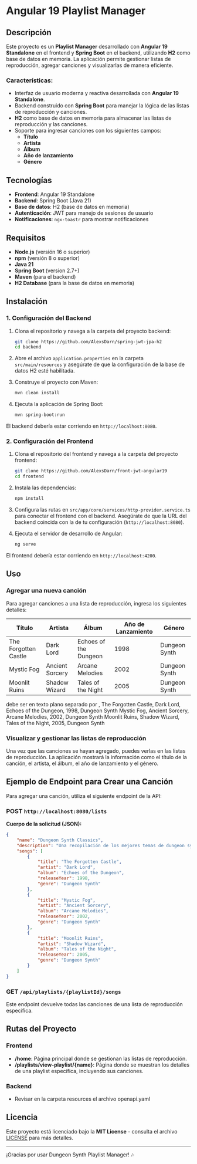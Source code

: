 # Angular 19 Playlist Manager

## Descripción

Este proyecto es un **Playlist Manager** desarrollado con **Angular 19 Standalone** en el frontend y **Spring Boot** en el backend, utilizando **H2** como base de datos en memoria. La aplicación permite gestionar listas de reproducción, agregar canciones y visualizarlas de manera eficiente. 

### Características:
- Interfaz de usuario moderna y reactiva desarrollada con **Angular 19 Standalone**.
- Backend construido con **Spring Boot** para manejar la lógica de las listas de reproducción y canciones.
- **H2** como base de datos en memoria para almacenar las listas de reproducción y las canciones.
- Soporte para ingresar canciones con los siguientes campos:
  - **Título**
  - **Artista**
  - **Álbum**
  - **Año de lanzamiento**
  - **Género**

## Tecnologías

- **Frontend**: Angular 19 Standalone
- **Backend**: Spring Boot (Java 21)
- **Base de datos**: H2 (base de datos en memoria)
- **Autenticación**: JWT para manejo de sesiones de usuario
- **Notificaciones**: `ngx-toastr` para mostrar notificaciones

## Requisitos

- **Node.js** (versión 16 o superior)
- **npm** (versión 8 o superior)
- **Java 21**
- **Spring Boot** (version 2.7+)
- **Maven** (para el backend)
- **H2 Database** (para la base de datos en memoria)

## Instalación

### 1. Configuración del Backend

1. Clona el repositorio y navega a la carpeta del proyecto backend:
   ```bash
   git clone https://github.com/AlexsDarn/spring-jwt-jpa-h2
   cd backend
   ```

2. Abre el archivo `application.properties` en la carpeta `src/main/resources` y asegúrate de que la configuración de la base de datos H2 esté habilitada.

3. Construye el proyecto con Maven:
   ```bash
   mvn clean install
   ```

4. Ejecuta la aplicación de Spring Boot:
   ```bash
   mvn spring-boot:run
   ```

El backend debería estar corriendo en `http://localhost:8080`.

### 2. Configuración del Frontend

1. Clona el repositorio del frontend y navega a la carpeta del proyecto frontend:
   ```bash
   git clone https://github.com/AlexsDarn/front-jwt-angular19
   cd frontend
   ```

2. Instala las dependencias:
   ```bash
   npm install
   ```

3. Configura las rutas en `src/app/core/services/http-provider.service.ts` para conectar el frontend con el backend. Asegúrate de que la URL del backend coincida con la de tu configuración (`http://localhost:8080`).

4. Ejecuta el servidor de desarrollo de Angular:
   ```bash
   ng serve
   ```

El frontend debería estar corriendo en `http://localhost:4200`.

## Uso

### Agregar una nueva canción

Para agregar canciones a una lista de reproducción, ingresa los siguientes detalles:

| Título                | Artista         | Álbum                | Año de Lanzamiento | Género        |
|-----------------------|-----------------|----------------------|--------------------|---------------|
| The Forgotten Castle  | Dark Lord       | Echoes of the Dungeon | 1998               | Dungeon Synth |
| Mystic Fog            | Ancient Sorcery | Arcane Melodies      | 2002               | Dungeon Synth |
| Moonlit Ruins         | Shadow Wizard   | Tales of the Night   | 2005               | Dungeon Synth |

debe ser en texto plano separado por ,
The Forgotten Castle, Dark Lord, Echoes of the Dungeon, 1998, Dungeon Synth
Mystic Fog, Ancient Sorcery, Arcane Melodies, 2002, Dungeon Synth
Moonlit Ruins, Shadow Wizard, Tales of the Night, 2005, Dungeon Synth

### Visualizar y gestionar las listas de reproducción

Una vez que las canciones se hayan agregado, puedes verlas en las listas de reproducción. La aplicación mostrará la información como el título de la canción, el artista, el álbum, el año de lanzamiento y el género.

## Ejemplo de Endpoint para Crear una Canción

Para agregar una canción, utiliza el siguiente endpoint de la API:

### **POST** `http://localhost:8080/lists`

**Cuerpo de la solicitud (JSON):**
```json
{
    "name": "Dungeon Synth Classics",
    "description": "Una recopilación de los mejores temas de dungeon synth.",
    "songs": [
        {
            "title": "The Forgotten Castle",
            "artist": "Dark Lord",
            "album": "Echoes of the Dungeon",
            "releaseYear": 1998,
            "genre": "Dungeon Synth"
        },
        {
            "title": "Mystic Fog",
            "artist": "Ancient Sorcery",
            "album": "Arcane Melodies",
            "releaseYear": 2002,
            "genre": "Dungeon Synth"
        },
        {
            "title": "Moonlit Ruins",
            "artist": "Shadow Wizard",
            "album": "Tales of the Night",
            "releaseYear": 2005,
            "genre": "Dungeon Synth"
        }
    ]
}

```

### **GET** `/api/playlists/{playlistId}/songs`

Este endpoint devuelve todas las canciones de una lista de reproducción específica.

## Rutas del Proyecto

### Frontend

- **/home**: Página principal donde se gestionan las listas de reproducción.
- **/playlists/view-playlist/{name}**: Página donde se muestran los detalles de una playlist específica, incluyendo sus canciones.

### Backend

- Revisar en la carpeta resources el archivo openapi.yaml

## Licencia

Este proyecto está licenciado bajo la **MIT License** - consulta el archivo [LICENSE](LICENSE) para más detalles.

---

¡Gracias por usar Dungeon Synth Playlist Manager! 🎶

